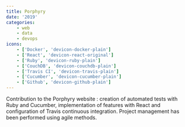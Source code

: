 ```yaml
---
title: Porphyry
date: '2019'
categories:
    - web
    - data
    - devops
icons:
    - ['Docker', 'devicon-docker-plain']
    - ['React', 'devicon-react-original']
    - ['Ruby', 'devicon-ruby-plain']
    - ['CouchDB', 'devicon-couchdb-plain']
    - ['Travis CI', 'devicon-travis-plain']
    - ['Cucumber', 'devicon-cucumber-plain']
    - ['Github', 'devicon-github-plain']
---
```


Contribution to the Porphyry website : creation of automated tests with Ruby and Cucumber, implementation of features with React and configuration of Travis continuous integration. Project management has been performed using agile methods.
